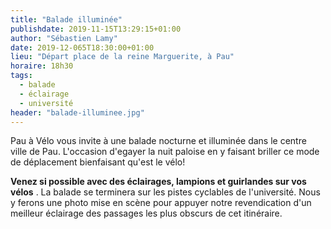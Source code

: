 ```yaml
---
title: "Balade illuminée"
publishdate: 2019-11-15T13:29:15+01:00
author: "Sébastien Lamy"
date: 2019-12-065T18:30:00+01:00
lieu: "Départ place de la reine Marguerite, à Pau"
horaire: 18h30
tags: 
  - balade
  - éclairage
  - université
header: "balade-illuminee.jpg"
---
```


Pau à Vélo vous invite à une balade nocturne et illuminée dans le centre ville
de Pau. L'occasion d'egayer la nuit paloise en y faisant briller ce mode
de déplacement bienfaisant qu'est le vélo! 

<!--more-->

**Venez si possible avec des éclairages, lampions et guirlandes sur vos vélos**
. La balade se terminera sur les pistes cyclables de l'université. Nous y 
ferons une photo mise en scène pour appuyer notre revendication d'un meilleur 
éclairage des passages les plus obscurs de cet itinéraire.